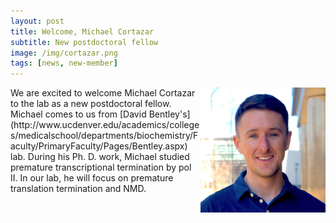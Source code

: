 ```yaml
---
layout: post
title: Welcome, Michael Cortazar
subtitle: New postdoctoral fellow
image: /img/cortazar.png
tags: [news, new-member]
---
```

<img align="right" src="/img/mike-dyle.JPG" style="width:200px !important;height:200px !important;" />
We are excited to welcome Michael Cortazar to the lab as a new postdoctoral fellow. Michael comes to us from [David Bentley's] (http://www.ucdenver.edu/academics/colleges/medicalschool/departments/biochemistry/Faculty/PrimaryFaculty/Pages/Bentley.aspx) lab. During his Ph. D. work, Michael studied premature transcriptional termination by pol II. In our lab, he will focus on premature translation termination and NMD. 
<br>
<br>

